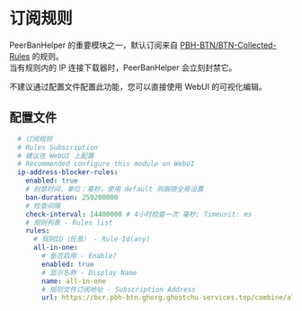 # 订阅规则

PeerBanHelper 的重要模块之一，默认订阅来自 [PBH-BTN/BTN-Collected-Rules](https://github.com/PBH-BTN/BTN-Collected-Rules) 的规则。  
当有规则内的 IP 连接下载器时，PeerBanHelper 会立刻封禁它。

不建议通过配置文件配置此功能，您可以直接使用 WebUI 的可视化编辑。

## 配置文件

```yaml
  # 订阅规则
  # Rules Subscription
  # 建议在 WebUI 上配置
  # Recommended configure this module on WebUI
  ip-address-blocker-rules:
    enabled: true
    # 封禁时间，单位：毫秒，使用 default 则跟随全局设置
    ban-duration: 259200000
    # 检查间隔
    check-interval: 14400000 # 4小时检查一次 毫秒; Timeunit: ms
    # 规则列表 - Rules list
    rules:
      # 规则ID（任意） - Rule Id(any)
      all-in-one:
        # 是否启用 - Enable?
        enabled: true
        # 显示名称 - Display Name
        name: all-in-one
        # 规则文件订阅地址 - Subscription Address
        url: https://bcr.pbh-btn.ghorg.ghostchu-services.top/combine/all.txt
```